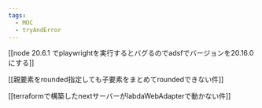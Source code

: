 ```yaml
---
tags:
  - MOC
  - tryAndError
---
```


[[node 20.6.1 でplaywrightを実行するとバグるのでadsfでバージョンを20.16.0 にする]]

[[親要素をrounded指定しても子要素をまとめてroundedできない件]]

[[terraformで構築したnextサーバーがlabdaWebAdapterで動かない件]]